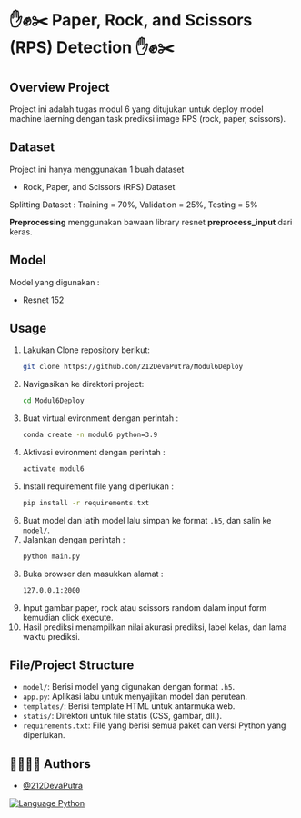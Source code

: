 # ✋✊✂️ Paper, Rock, and Scissors (RPS) Detection ✋✊✂️

## Overview Project
Project ini adalah tugas modul 6 yang ditujukan untuk deploy model machine laerning dengan task prediksi image RPS (rock, paper, scissors).

## Dataset 

Project ini hanya menggunakan 1 buah dataset
- Rock, Paper, and Scissors (RPS) Dataset

Splitting Dataset : Training = 70%, Validation = 25%, Testing = 5%

**Preprocessing** menggunakan bawaan library resnet **preprocess_input** dari keras.

## Model

Model yang digunakan :
- Resnet 152

## Usage

1. Lakukan Clone repository berikut:
   ```bash
   git clone https://github.com/212DevaPutra/Modul6Deploy
   ```
2. Navigasikan ke direktori project:
   ```bash
   cd Modul6Deploy
   ```
3. Buat virtual evironment dengan perintah :
   ```bash
   conda create -n modul6 python=3.9
   ```
4. Aktivasi evironment dengan perintah :
   ```bash
   activate modul6
   ```
5. Install requirement file yang diperlukan :
   ```bash
   pip install -r requirements.txt
   ```
6. Buat model dan latih model lalu simpan ke format `.h5`, dan salin ke `model/`.
7. Jalankan dengan perintah :
   ```bash
   python main.py
   ```
8. Buka browser dan masukkan alamat :
   ```bash
   127.0.0.1:2000
   ```
9. Input gambar paper, rock atau scissors random dalam input form kemudian click execute.
10. Hasil prediksi menampilkan nilai akurasi prediksi, label kelas, dan lama waktu prediksi.

## File/Project Structure
- `model/`: Berisi model yang digunakan dengan format `.h5`.
- `app.py`: Aplikasi labu untuk menyajikan model dan perutean.
- `templates/`: Berisi template HTML untuk antarmuka web.
- `statis/`: Direktori untuk file statis (CSS, gambar, dll.).
- `requirements.txt`: File yang berisi semua paket dan versi Python yang diperlukan.

## 👩‍💻👩‍💻 Authors

- [@212DevaPutra](https://github.com/212DevaPutra)

<a href="">
  <img alt="Language Python" src="https://img.shields.io/badge/Language-Python-blue" />
</a>
